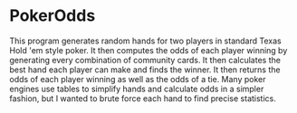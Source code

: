 # PokerOdds
This program generates random hands for two players in standard Texas Hold 'em style poker. It then computes the odds
of each player winning by generating every combination of community cards. It then calculates the best hand each player
can make and finds the winner. It then returns the odds of each player winning as well as the odds of a tie. 
Many poker engines use tables to simplify hands and calculate odds in a simpler fashion, but I wanted to brute force
each hand to find precise statistics.
